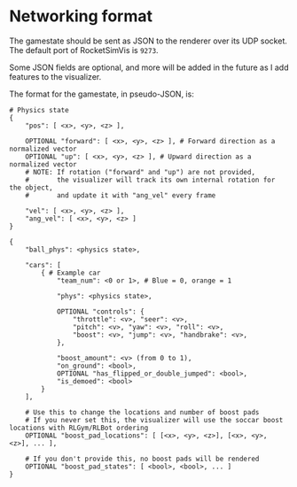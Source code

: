 # Networking format

The gamestate should be sent as JSON to the renderer over its UDP socket.
The default port of RocketSimVis is `9273`.

Some JSON fields are optional, and more will be added in the future as I add features to the visualizer.

The format for the gamestate, in pseudo-JSON, is:

```
# Physics state
{ 
	"pos": [ <x>, <y>, <z> ],
	
	OPTIONAL "forward": [ <x>, <y>, <z> ], # Forward direction as a normalized vector
	OPTIONAL "up": [ <x>, <y>, <z> ], # Upward direction as a normalized vector
	# NOTE: If rotation ("forward" and "up") are not provided, 
	#       the visualizer will track its own internal rotation for the object, 
	#       and update it with "ang_vel" every frame
	
	"vel": [ <x>, <y>, <z> ],
	"ang_vel": [ <x>, <y>, <z> ]
}
```

```
{
	"ball_phys": <physics state>,
	
	"cars": [
		{ # Example car
			"team_num": <0 or 1>, # Blue = 0, orange = 1
			
			"phys": <physics state>,
			
			OPTIONAL "controls": { 
				"throttle": <v>, "seer": <v>, 
				"pitch": <v>, "yaw": <v>, "roll": <v>, 
				"boost": <v>, "jump": <v>, "handbrake": <v>, 
			},
			
			"boost_amount": <v> (from 0 to 1),
			"on_ground": <bool>,
			OPTIONAL "has_flipped_or_double_jumped": <bool>,
			"is_demoed": <bool>
		}
	],
	
	# Use this to change the locations and number of boost pads
	# If you never set this, the visualizer will use the soccar boost locations with RLGym/RLBot ordering
	OPTIONAL "boost_pad_locations": [ [<x>, <y>, <z>], [<x>, <y>, <z>], ... ],
	
	# If you don't provide this, no boost pads will be rendered
	OPTIONAL "boost_pad_states": [ <bool>, <bool>, ... ]
}
```
